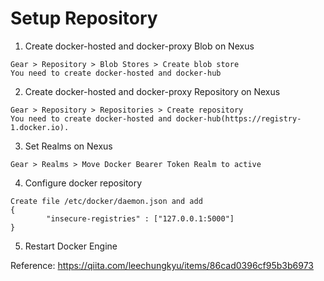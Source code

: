 # Setup Repository
1. Create docker-hosted and docker-proxy Blob on Nexus

```
Gear > Repository > Blob Stores > Create blob store
You need to create docker-hosted and docker-hub
```

2. Create docker-hosted and docker-proxy Repository on Nexus
```
Gear > Repository > Repositories > Create repository
You need to create docker-hosted and docker-hub(https://registry-1.docker.io).
```

3. Set Realms on Nexus
```
Gear > Realms > Move Docker Bearer Token Realm to active
```

4. Configure docker repository 
```
Create file /etc/docker/daemon.json and add
{
        "insecure-registries" : ["127.0.0.1:5000"]
}
```

5. Restart Docker Engine

Reference: https://qiita.com/leechungkyu/items/86cad0396cf95b3b6973

